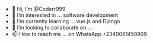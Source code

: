 - 👋 Hi, I’m @Coderr999
- 👀 I’m interested in ... software development 
- 🌱 I’m currently learning ... vue.js and Django 
- 💞️ I’m looking to collaborate on ...
- 📫 How to reach me ... on WhatsApp +2349061458909

<!---
Coderr999/Coderr999 is a ✨ special ✨ repository because its `README.md` (this file) appears on your GitHub profile.
You can click the Preview link to take a look at your changes.
--->
